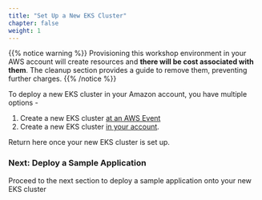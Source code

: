 ```yaml
---
title: "Set Up a New EKS Cluster" 
chapter: false
weight: 1 
---
```


{{% notice warning %}}
Provisioning this workshop environment in your AWS account will create resources and **there will be cost associated with them**. The cleanup section provides a guide to remove them, preventing further charges.
{{% /notice %}}

To deploy a new EKS cluster in your Amazon account, you have multiple options - 
1. Create a new EKS cluster [at an AWS Event](https://www.eksworkshop.com/docs/introduction/setup/aws-event) 
2. Create a new EKS cluster [in your account](https://www.eksworkshop.com/docs/introduction/setup/your-account).

Return here once your new EKS cluster is set up.

### Next: Deploy a Sample Application
Proceed to the next section to deploy a sample application onto your new EKS cluster